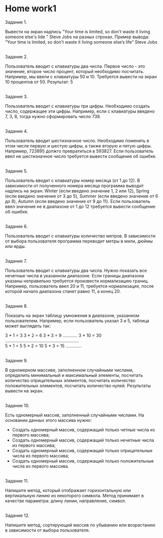# <b>Home work1</b>

Задание 1.<br>

Вывести на экран надпись "Your time is limited, so don't waste it living someone else's lide " Steve Jobs на разных строках. Пример вывода:
“Your time is limited,
     so don’t waste it
          living someone else’s life”
               Steve Jobs


<br>Задание 2.<br>

Пользователь вводит с клавиатуры два числа. Первое число - это значение, второе число процент, который необходимо посчитать. Например, мы ввели с клавиатуры 50 и 10. Требуется вывести на экран 10 процентов от 50. Результат: 5


<br>Задание 3.<br>

Пользователь вводит с клавиатуры три цифры. Необходимо создать число, содержащее эти цифры. Например, если с клавиатуры введено 7, 3, 8, тогда нужно сформировать число 738.


<br>Задание 4.<br>

Пользователь вводит шестизначное число. Необходимо поменять в этом числе первую и шестую цифры, а также вторую и пятую цифры.
Например, 723895 должго превратиться в 593827.
Если пользователь ввел не шестизначное число требуется вывести сообщение об ошибке.


<br>Задание 5.<br>

Пользователь вводит с клавиатуры номер месяца (от 1 до 12). В зависимости от полученного номера месяца программа выводит надпись на экран: Winter (если введено значение 1, 2 или 12), Spring (если введено значение от 3 до 5), Summer (если введено значение от 6 до 8), Autumn (если введено значение от 9 до 11).
Если пользователь ввел значение не в диапазоне от 1 до 12 требуется вывести сообщение об ошибке.


<br>Задание 6.<br>

Пользователь вводит с клавиатуры количество метров. В зависимости от выбора пользователя программа переводит метры в мили, дюймы или ярды.


<br>Задание 7.<br>

Пользователь вводит с клавиатуры два числа. Нужно показать все нечетные числа в указанном диапазоне. Если границы диапазона указаны неправильно требуется произвести нормализацию границ. Например, пользователь ввел 20 и 11, требуется нормализация, после которой начало диапазона станет равно 11, а конец 20.


<br>Задание 8.<br>

Показать на экран таблицу умножения в диапазоне, указанном пользователем. Например, если пользователь указал 3 и 5, таблица может выглядеть так:

3 * 1 = 3 3 * 2 = 6 3 * 3 = 9 ………… 3 * 10 = 30<br>
……………………………………………………<br>
5 * 1 = 5 5 * 2 = 10 5 * 3 = 15 ………….


<br>Задание 9.<br>

В одномерном массиве, заполненном случайными числами, определить минимальный и максимальный элементы, посчитать количество отрицательных элементов, посчитать количество положительных элементов, посчитать количество нулей. Результаты вывести на экран.


<br>Задание 10.<br>

Есть одномерный массив, заполненный случайными числами. На основании данных этого массива нужно:
<ul>
<li>Создать одномерный массив, содержащий только четные числа из первого массива;</li>
<li>Создать одномерный массив, содержащий только нечетные числа из первого массива;</li>
<li>Создать одномерный массив, содержащий только отрицательные числа из первого массива;</li>
<li>Создать одномерный массив, содержащий только положительные числа из первого массива.</li>
</ul>


<br>Задание 11.<br>

Напишите метод, который отображает горизонтальную или вертикальную линию из некоторого символа. Метод принимает в качестве параметра: длину линии, направление, символ.


<br>Задание 12.<br>

Напишите метод, сортирующий массив по убыванию или возрастанию в зависимости от выбора пользователя.


